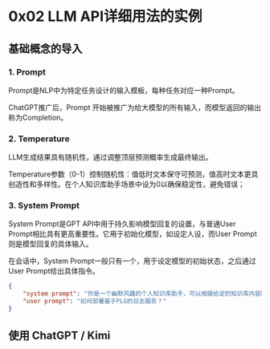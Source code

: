 # 0x02 LLM API详细用法的实例

## 基础概念的导入

### 1. Prompt

Prompt是NLP中为特定任务设计的输入模板，每种任务对应一种Prompt。

ChatGPT推广后，Prompt 开始被推广为给大模型的所有输入，而模型返回的输出称为Completion。

### 2. Temperature

LLM生成结果具有随机性，通过调整顶层预测概率生成最终输出。

Temperature参数（0-1）控制随机性：值低时文本保守可预测，值高时文本更具创造性和多样性。在个人知识库助手场景中设为0以确保稳定性，避免错误；

### 3. System Prompt

System Prompt是GPT API中用于持久影响模型回复的设置，与普通User Prompt相比具有更高重要性。它用于初始化模型，如设定人设，而User Prompt则是模型回复的具体输入。

在会话中，System Prompt一般只有一个，用于设定模型的初始状态，之后通过User Prompt给出具体指令。

```json
{
    "system prompt": "你是一个幽默风趣的个人知识库助手，可以根据给定的知识库内容回答用户的提问，注意，你的回答风格应是幽默风趣的",
    "user prompt": "如何部署基于PLG的日志服务？"
}
```

## 使用 ChatGPT / Kimi

